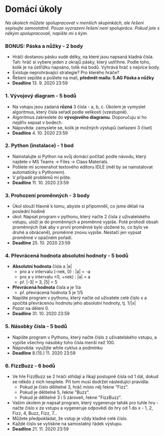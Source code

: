 # Domácí úkoly

*Na úkolech můžete spolupracovat v menších skupinkách, ale řešení sepisujte samostatně. Pouze vyzrazení řešení není spolupráce. Pokud jste s někým spolupracovali, napište mi s kým.*

### BONUS: Páska a nůžky - 2 body
- Hráči dostanou pásku sudé délky, na které jsou napsaná kladná čísla. Tah: hráč si vybere jeden z okrajů pásky, který ustřihne. Podle toho, kolik je na ústřižku napsáno, tolik má bodů. Vyhrává hráč s nejvíce body.
- Existuje neprohrávající strategie? Pro kterého hráče?
- Řešení sepište a pošlete na mail, **předmět mailu: 5.AG Páska a nůžky**
- **Deadline** 13. 9. 2020 23:59

### 1. Vývojový diagram - 5 bodů
- Na vstupu jsou zadaná **různá** 3 čísla - a, b, c. Úkolem je vymyslet algoritmus, který čísla seřadí podle velikosti (vzestupně).
- Algoritmus zakreslete do **vývojového diagramu**. Doporučuju si ho nejdřív sepsat v bodech.
- Nápověda: zamyslete se, kolik je možných výstupů (seřazení 3 čísel)
- **Deadline** 4. 10. 2020 23:59

### 2. Python (instalace) - 1 bod
- Nainstalujte si Python na svůj domácí počítač podle návodu, který najdete v MS Teams -> Files -> Class Materials.
- Pošlete mi screenshot textového editoru IDLE (měl by se nainstalovat automaticky s Pythonem).
- V případě problémů mi pište.
- **Deadline** 11. 10. 2020 23:59

### 3. Prohození proměnných - 3 body
- Úkol slouží hlavně k tomu, abyste si připomněli, co jsme dělali na poslední hodině
- úkol: Napsat program v pythonu, který načte 2 čísla z uživatelského vstupu, uloží je do proměnných a proměnné vypíše. Poté prohodí obsah proměnných (tak aby v první proměnné bylo uložené to, co bylo ve druhé a obráceně), proměnné znovu vypíše. Nestačí jen vypsat proměnné v opačném pořadí.
- **Deadline** 25. 10. 2020 23:59

### 4. Převrácená hodnota absolutní hodnoty - 5 bodů
- **Absolutní hodnota** čísla a |a|
  - pro a v intervalu (-nek, 0) : |a| = -a
  - pro a v intervalu <0, +nek) : |a| = a
  - př. |-3| = 3, |5| = 5
- **Převrácená hodnota** čísla a je 1/a
  - př. převrácená hodnota 5 je 1/5
- Napište program v pythonu, který načte od uživatele celé číslo x a spočítá převrácenou hodnotu jeho absolutní hodnoty, tj. 1/|x|
- Pozor na dělení 0.
- **Deadline** 31. 10. 2020 23:59

### 5. Násobky čísla - 5 bodů
- Napište program v Pythonu, který načte číslo z uživatelského vstupu, a vypíše všechny násobky toho čísla menší než 100.
- Nápověda: využijte while cyklus a podmínku
- **Deadline** 8.(15.) 11. 2020 23:59


### 6. FizzBuzz - 6 bodů
- Ve hře FizzBuzz se 2 hráči střídají a říkají postupně čísla od 1 dál, dokud se někdo z nich nesplete. Při tom musí dodržet následující pravidla:
  - Pokud je číslo dělitelné 3, hráč místo něj řekne "Fizz".
  - Pokud je dělitelné 5, řekne "Buzz".
  - Pokud je dělitelné 3 i 5 zároveň, řekne "FizzBuzz".
- Vaším úkolem je napsat program, který vygeneruje tahák pro tuhle hru - načte číslo x ze vstupu a vygeneruje odpovědi do hry od 1 do x - 1, 2, Fizz, 4, Buzz, Fizz, 7...
- Můžete předpokládat, že vstup je vždy kladné celé číslo.
- Každé číslo se vytiskne na samostatný řádek výstupu.
- **Deadline** 21. 11. 2020 23:59
  


